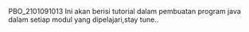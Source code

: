 PBO_2101091013
Ini akan berisi tutorial dalam pembuatan program java dalam setiap modul yang dipelajari,stay tune..
